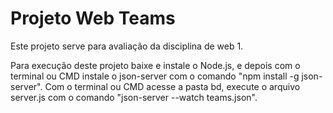 # Projeto Web Teams
Este projeto serve para avaliação da disciplina de web 1.


Para execução deste projeto baixe e instale o Node.js, e depois com o terminal ou CMD instale o json-server com o comando "npm install -g json-server". 
Com o terminal ou CMD acesse a pasta bd, execute o arquivo server.js com o comando "json-server --watch teams.json".
